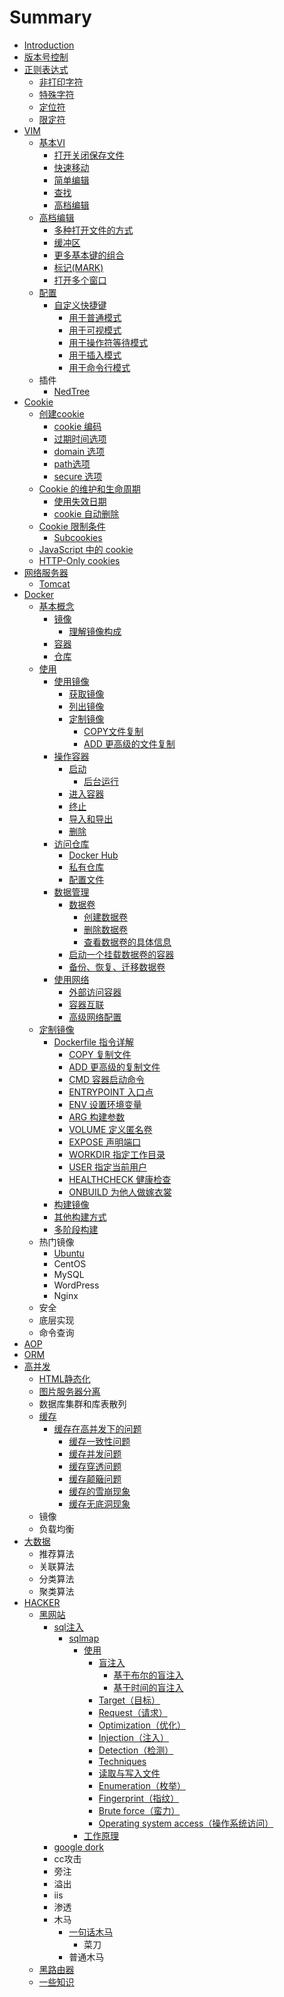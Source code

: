 # Summary

* [Introduction](README.md)
* [版本号控制](ban-ben-hao-kong-zhi.md)
* [正则表达式](zheng-ze-biao-da-shi.md)
  * [非打印字符](zheng-ze-biao-da-shi/fei-da-yin-zi-fu.md)
  * [特殊字符](zheng-ze-biao-da-shi/te-shu-zi-fu.md)
  * [定位符](zheng-ze-biao-da-shi/ding-wei-fu.md)
  * [限定符](zheng-ze-biao-da-shi/xian-ding-fu.md)
* [VIM](vim.md)
  * [基本VI](ji-ben-vi.md)
    * [打开关闭保存文件](ji-ben-vi/da-kai-guan-bi-bao-cun-wen-jian.md)
    * [快速移动](ji-ben-vi/kuai-su-yi-dong.md)
    * [简单编辑](ji-ben-vi/jian-dan-bian-ji.md)
    * [查找](ji-ben-vi/cha-zhao.md)
    * [高档编辑](ji-ben-vi/gao-dang-bian-ji.md)
  * [高档编辑](gao-dang-bian-ji.md)
    * [多种打开文件的方式](gao-dang-bian-ji/duo-zhong-da-kai-wen-jian-de-fang-shi.md)
    * [缓冲区](gao-dang-bian-ji/huan-chong-qu.md)
    * [更多基本键的组合](gao-dang-bian-ji/geng-duo-ji-ben-jian-de-zu-he.md)
    * [标记\(MARK\)](gao-dang-bian-ji/biao-8bb028-mark.md)
    * [打开多个窗口](gao-dang-bian-ji/fen-ping.md)
  * [配置](pei-zhi.md)
    * [自定义快捷键](pei-zhi/zi-ding-yi-kuai-jie-jian.md)
      * [用于普通模式](pei-zhi/zi-ding-yi-kuai-jie-jian/yong-yu-pu-tong-mo-shi.md)
      * [用于可视模式](pei-zhi/zi-ding-yi-kuai-jie-jian/yong-yu-ke-shi-mo-shi.md)
      * [用于操作符等待模式](pei-zhi/zi-ding-yi-kuai-jie-jian/yong-yu-cao-zuo-fu-deng-dai-mo-shi.md)
      * [用于插入模式](pei-zhi/zi-ding-yi-kuai-jie-jian/yong-yu-cha-ru-mo-shi.md)
      * [用于命令行模式](pei-zhi/zi-ding-yi-kuai-jie-jian/yong-yu-ming-ling-xing-mo-shi.md)
  * 插件
    * [NedTree](nedtree.md)
* [Cookie](cookie.md)
  * [创建cookie](cookie/chuang-jian-cookie.md)
    * [cookie 编码](cookie/cookie-bian-ma.md)
    * [过期时间选项](cookie/guo-qi-shi-jian-xuan-xiang.md)
    * [domain 选项](cookie/domain-xuan-xiang.md)
    * [path选项](cookie/pathxuan-xiang.md)
    * [secure 选项](cookie/secure-xuan-xiang.md)
  * [Cookie 的维护和生命周期](cookie/cookie-de-wei-hu-he-sheng-ming-zhou-qi.md)
    * [使用失效日期](cookie/cookie-de-wei-hu-he-sheng-ming-zhou-qi/shi-yong-shi-xiao-ri-qi.md)
    * [cookie 自动删除](cookie/cookie-de-wei-hu-he-sheng-ming-zhou-qi/cookie-zi-dong-shan-chu.md)
  * [Cookie 限制条件](cookie/cookie-xian-zhi-tiao-jian.md)
    * [Subcookies](cookie/cookie-xian-zhi-tiao-jian/subcookies.md)
  * [JavaScript 中的 cookie](cookie/javascript-zhong-de-cookie.md)
  * [HTTP-Only cookies](cookie/http-only-cookies.md)
* [网络服务器](wang-luo-fu-wu-qi.md)
  * [Tomcat](wang-luo-fu-wu-qi/tomcat.md)
* [Docker](docker.md)
  * [基本概念](docker/ji-ben-gai-nian.md)
    * [镜像](docker/ji-ben-gai-nian/jing-xiang.md)
      * [理解镜像构成](docker/ji-ben-gai-nian/jing-xiang/li-yong-commit-li-jie-jing-xiang-gou-cheng.md)
    * [容器](docker/ji-ben-gai-nian/rong-qi.md)
    * [仓库](docker/ji-ben-gai-nian/cang-ku.md)
  * [使用](docker/shi-yong.md)
    * [使用镜像](docker/shi-yong/shi-yong-jing-xiang.md)
      * [获取镜像](docker/shi-yong/shi-yong-jing-xiang/huo-qu-jing-xiang.md)
      * [列出镜像](docker/shi-yong/shi-yong-jing-xiang/lie-chu-jing-xiang.md)
      * [定制镜像](docker/shi-yong/shi-yong-jing-xiang/ding-zhi-jing-xiang.md)
        * [COPY文件复制](docker/shi-yong/shi-yong-jing-xiang/ding-zhi-jing-xiang/copyfu-zhi-wen-jian.md)
        * [ADD 更高级的文件复制](docker/shi-yong/shi-yong-jing-xiang/ding-zhi-jing-xiang/add-geng-gao-ji-de-wen-jian-fu-zhi.md)
    * [操作容器](docker/shi-yong/cao-zuo-rong-qi.md)
      * [启动](docker/shi-yong/cao-zuo-rong-qi/qi-dong.md)
        * [后台运行](docker/shi-yong/cao-zuo-rong-qi/qi-dong/hou-tai-yun-xing.md)
      * [进入容器](docker/shi-yong/cao-zuo-rong-qi/jin-ru-rong-qi.md)
      * [终止](docker/shi-yong/cao-zuo-rong-qi/zhong-zhi.md)
      * [导入和导出](docker/shi-yong/cao-zuo-rong-qi/dao-ru-he-dao-chu.md)
      * [删除](docker/shi-yong/cao-zuo-rong-qi/shan-chu.md)
    * [访问仓库](docker/shi-yong/fang-wen-cang-ku.md)
      * [Docker Hub](docker/shi-yong/fang-wen-cang-ku/docker-hub.md)
      * [私有仓库](docker/shi-yong/fang-wen-cang-ku/si-you-cang-ku.md)
      * [配置文件](docker/shi-yong/fang-wen-cang-ku/pei-zhi-wen-jian.md)
    * [数据管理](docker/shi-yong/shu-ju-guan-li.md)
      * [数据卷](docker/shi-yong/shu-ju-guan-li/shu-ju-juan.md)
        * [创建数据卷](docker/shi-yong/shu-ju-guan-li/shu-ju-juan/chuang-jian-shu-ju-juan.md)
        * [删除数据卷](docker/shi-yong/shu-ju-guan-li/shu-ju-juan/shan-chu-shu-ju-juan.md)
        * [查看数据卷的具体信息](docker/shi-yong/shu-ju-guan-li/shu-ju-juan/cha-kan-shu-ju-juan-de-ju-ti-xin-xi.md)
      * [启动一个挂载数据卷的容器](docker/shi-yong/shu-ju-guan-li/shu-ju-juan/qi-dong-yi-ge-gua-zai-shu-ju-juan-de-rong-qi.md)
      * [备份、恢复、迁移数据卷](docker/shi-yong/shu-ju-guan-li/bei-fen-3001-hui-fu-3001-qian-yi-shu-ju-juan.md)
    * [使用网络](docker/shi-yong/shi-yong-wang-luo.md)
      * [外部访问容器](docker/shi-yong/shi-yong-wang-luo/wai-bu-fang-wen-rong-qi.md)
      * [容器互联](docker/shi-yong/shi-yong-wang-luo/rong-qi-hu-lian.md)
      * [高级网络配置](docker/shi-yong/shi-yong-wang-luo/gao-ji-wang-luo-pei-zhi.md)
  * [定制镜像](docker/ding-zhi-jing-xiang.md)
    * [Dockerfile 指令详解](docker/ding-zhi-jing-xiang/dockerfile-zhi-ling-xiang-jie.md)
      * [COPY 复制文件](docker/ding-zhi-jing-xiang/dockerfile-zhi-ling-xiang-jie/copy-fu-zhi-wen-jian.md)
      * [ADD 更高级的复制文件](docker/ding-zhi-jing-xiang/dockerfile-zhi-ling-xiang-jie/add-geng-gao-ji-de-fu-zhi-wen-jian.md)
      * [CMD 容器启动命令](docker/ding-zhi-jing-xiang/dockerfile-zhi-ling-xiang-jie/cmd-rong-qi-qi-dong-ming-ling.md)
      * [ENTRYPOINT 入口点](docker/ding-zhi-jing-xiang/dockerfile-zhi-ling-xiang-jie/entrypoint-ru-kou-dian.md)
      * [ENV 设置环境变量](docker/ding-zhi-jing-xiang/dockerfile-zhi-ling-xiang-jie/env-she-zhi-huan-jing-bian-liang.md)
      * [ARG 构建参数](docker/ding-zhi-jing-xiang/dockerfile-zhi-ling-xiang-jie/arg-gou-jian-can-shu.md)
      * [VOLUME 定义匿名卷](docker/ding-zhi-jing-xiang/dockerfile-zhi-ling-xiang-jie/volume-ding-yi-ni-ming-juan.md)
      * [EXPOSE 声明端口](docker/ding-zhi-jing-xiang/dockerfile-zhi-ling-xiang-jie/expose-sheng-ming-duan-kou.md)
      * [WORKDIR 指定工作目录](docker/ding-zhi-jing-xiang/dockerfile-zhi-ling-xiang-jie/workdir-zhi-ding-gong-zuo-mu-lu.md)
      * [USER 指定当前用户](docker/ding-zhi-jing-xiang/dockerfile-zhi-ling-xiang-jie/user-zhi-ding-dang-qian-yong-hu.md)
      * [HEALTHCHECK 健康检查](docker/ding-zhi-jing-xiang/dockerfile-zhi-ling-xiang-jie/healthcheck-jian-kang-jian-cha.md)
      * [ONBUILD 为他人做嫁衣裳](docker/ding-zhi-jing-xiang/dockerfile-zhi-ling-xiang-jie/onbuild-wei-ta-ren-zuo-jia-yi-chang.md)
    * [构建镜像](docker/ding-zhi-jing-xiang/gou-jian-jing-xiang.md)
    * [其他构建方式](docker/ding-zhi-jing-xiang/qi-ta-gou-jian-fang-shi.md)
    * [多阶段构建](docker/ding-zhi-jing-xiang/duo-jie-duan-gou-jian.md)
  * 热门镜像
    * [Ubuntu](docker/ubuntu.md)
    * CentOS
    * MySQL
    * WordPress
    * Nginx
  * 安全
  * 底层实现
  * 命令查询
* [AOP](aop.md)
* [ORM](orm.md)
* [高并发](gao-bing-fa.md)
  * [HTML静态化](gao-bing-fa/htmljing-tai-hua.md)
  * [图片服务器分离](gao-bing-fa/tu-pian-fu-wu-qi-fen-li.md)
  * 数据库集群和库表散列
  * [缓存](gao-bing-fa/huan-cun.md)
    * [缓存在高并发下的问题](gao-bing-fa/huan-cun/huan-cun-zai-gao-bing-fa-xia-de-wen-ti.md)
      * [缓存一致性问题](gao-bing-fa/huan-cun/huan-cun-yi-zhi-xing-wen-ti.md)
      * [缓存并发问题](gao-bing-fa/huan-cun/huan-cun-bing-fa-wen-ti.md)
      * [缓存穿透问题](gao-bing-fa/huan-cun/huan-cun-chuan-tou-wen-ti.md)
      * [缓存颠簸问题](gao-bing-fa/huan-cun/huan-cun-dian-bo-wen-ti.md)
      * [缓存的雪崩现象](gao-bing-fa/huan-cun/huan-cun-de-xue-beng-xian-xiang.md)
      * [缓存无底洞现象](gao-bing-fa/huan-cun/huan-cun-wu-di-dong-xian-xiang.md)
  * 镜像
  * 负载均衡
* [大数据](da-shu-ju.md)
  * 推荐算法
  * 关联算法
  * 分类算法
  * 聚类算法
* [HACKER](hacker.md)
  * [黑网站](hacker/hei-wang-zhan.md)
    * [sql注入](hacker/hei-wang-zhan/sqlzhu-ru.md)
      * [sqlmap](hacker/hei-wang-zhan/sqlzhu-ru/sqlmap.md)
        * [使用](hacker/hei-wang-zhan/sqlzhu-ru/sqlmap/shi-yong.md)
          * [盲注入](hacker/hei-wang-zhan/sqlzhu-ru/sqlmap/mang-zhu-ru.md)
            * [基于布尔的盲注入](hacker/hei-wang-zhan/sqlzhu-ru/sqlmap/ji-yu-bu-er-de-mang-zhu-ru.md)
            * [基于时间的盲注入](hacker/hei-wang-zhan/sqlzhu-ru/sqlmap/ji-yu-shi-jian-de-mang-zhu-ru.md)
          * [Target（目标）](hacker/hei-wang-zhan/sqlzhu-ru/sqlmap/targetff08-mu-biao-ff09.md)
          * [Request（请求）](hacker/hei-wang-zhan/sqlzhu-ru/sqlmap/requestff08-qing-qiu-ff09.md)
          * [Optimization（优化）](hacker/hei-wang-zhan/sqlzhu-ru/sqlmap/optimizationff08-you-hua-ff09.md)
          * [Injection（注入）](hacker/hei-wang-zhan/sqlzhu-ru/sqlmap/injectionff08-zhu-ru-ff09.md)
          * [Detection（检测）](hacker/hei-wang-zhan/sqlzhu-ru/sqlmap/detectionff08-jian-ce-ff09.md)
          * [Techniques](hacker/hei-wang-zhan/sqlzhu-ru/sqlmap/techniquesff08-ji-qiao-ff09.md)
          * [读取与写入文件](hacker/hei-wang-zhan/sqlzhu-ru/sqlmap/du-qu-yu-xie-ru-wen-jian.md)
          * [Enumeration（枚举）](hacker/hei-wang-zhan/sqlzhu-ru/sqlmap/enumerationff08-mei-ju-ff09.md)
          * [Fingerprint（指纹）](hacker/hei-wang-zhan/sqlzhu-ru/sqlmap/fingerprintff08-zhi-wen-ff09.md)
          * [Brute force（蛮力）](hacker/hei-wang-zhan/sqlzhu-ru/sqlmap/brute-forceff08-man-li-ff09.md)
          * [Operating system access（操作系统访问）](hacker/hei-wang-zhan/sqlzhu-ru/sqlmap/operating-system-accessff08-cao-zuo-xi-tong-fang-wen-ff09.md)
        * [工作原理](hacker/hei-wang-zhan/sqlzhu-ru/sqlmap/gong-zuo-yuan-li.md)
    * [google dork](hacker/hei-wang-zhan/google-dork.md)
    * cc攻击
    * 旁注
    * 溢出
    * iis
    * 渗透
    * 木马
      * [一句话木马](hacker/hei-wang-zhan/yi-ju-hua-mu-ma.md)
        * 菜刀
      * 普通木马
  * [黑路由器](hacker/hei-lu-you-qi.md)
  * [一些知识](hacker/yi-xie-zhi-shi.md)


